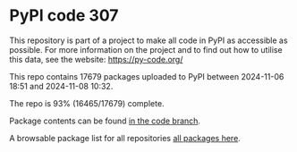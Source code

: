 # PyPI code 307

This repository is part of a project to make all code in PyPI as accessible as possible. For more information 
on the project and to find out how to utilise this data, see the website: https://py-code.org/

This repo contains 17679 packages uploaded to PyPI between 
2024-11-06 18:51 and 2024-11-08 10:32.

The repo is 93% (16465/17679) complete.

Package contents can be found [in the code branch](https://github.com/pypi-data/pypi-mirror-307/tree/code/packages).

A browsable package list for all repositories [all packages here](https://py-code.org/repositories/pypi-mirror-307).


